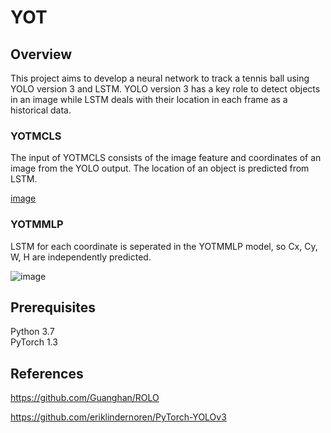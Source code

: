 # YOT

## Overview

This project aims to develop a neural network to track a tennis ball using YOLO version 3 and LSTM. YOLO version 3 has a key role to detect objects in an image while LSTM deals with their location in each frame as a historical data.

### YOTMCLS

The input of YOTMCLS consists of the image feature and coordinates of an image from the YOLO output. The location of an object is predicted from LSTM.

[image](https://drive.google.com/uc?export=view&id=1umyAOEqrn5pXMiXq8tnvpKNrqHdqYFQq)


### YOTMMLP

LSTM for each coordinate is seperated in the YOTMMLP model, so Cx, Cy, W, H are independently predicted.

![image](https://drive.google.com/uc?export=view&id=12MAa3HkYrg1tKF6t0AaxmqV5vP6xY7Wz)



## Prerequisites

Python 3.7  
PyTorch 1.3  

## References

https://github.com/Guanghan/ROLO  

https://github.com/eriklindernoren/PyTorch-YOLOv3  



